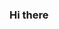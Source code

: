 ### Hi there 

<!--
**moeka-moeka/moeka-moeka** is a ✨ _special_ ✨ repository because its `README.md` (this file) appears on your GitHub profile.

Here are some ideas to get you started:

- 🔭 私はゲームが好きです。
- 🌱 私はアニメが好きです。
- 👯 私はバイクに乗るのが好きです。
- 🤔 I’m looking for help with ...
- 💬 Ask me about ...
- 📫 How to reach me: ...
- 😄 Pronouns: ...
- ⚡ Fun fact: ...
-->